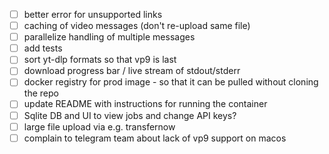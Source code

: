 - [ ] better error for unsupported links
- [ ] caching of video messages (don't re-upload same file)
- [ ] parallelize handling of multiple messages
- [ ] add tests
- [ ] sort yt-dlp formats so that vp9 is last
- [ ] download progress bar / live stream of stdout/stderr
- [ ] docker registry for prod image - so that it can be pulled without cloning the repo
- [ ] update README with instructions for running the container
- [ ] Sqlite DB and UI to view jobs and change API keys?
- [ ] large file upload via e.g. transfernow
- [ ] complain to telegram team about lack of vp9 support on macos
